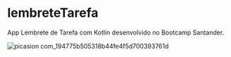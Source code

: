 # lembreteTarefa
App Lembrete de Tarefa com Kotlin desenvolvido no Bootcamp Santander.

![picasion com_194775b505318b44fe4f5d700393761d](https://user-images.githubusercontent.com/72363971/123595591-78cb8680-d7c7-11eb-8907-aa03cf64ed3b.gif)

